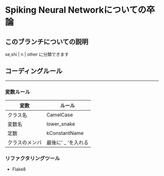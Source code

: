 # Spiking Neural Networkについての卒論

## このブランチについての説明
se,shi | n | other
に分類できます


## コーディングルール
---

### 変数ルール
|変数 | ルール|
---|---
クラス名 | CamelCase
変数名 | lower_snake
定数 | kConstantName
クラスのメンバ | 最後に' _ 'を入れる

### リファクタリングツール
* Flake8